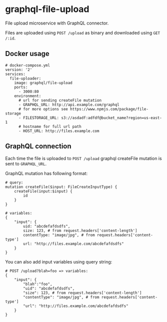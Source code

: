 # graphql-file-upload

File upload microservice with GraphQL connector.

Files are uploaded using `POST /upload` as binary and downloaded using `GET /:id`.

## Docker usage

```
# docker-compose.yml
version: '2'
services:
  file-uploader:
    image: graphql/file-upload
    ports:
      - 3000:80
    environment:
      # url for sending createFile mutation
      - GRAPHQL_URL: http://api.example.com/graphql
      # for more options see https://www.npmjs.com/package/file-storage
      - FILESTORAGE_URL: s3://asdadf:adfdf@bucket_name?region=us-east-1
      # hostname for full url path
      - HOST_URL: http://files.example.com
```

## GraphQL connection

Each time the file is uploaded to `POST /upload` graphql createFile mutation is sent to `GRAPHQL_URL`.

GraphQL mutation has following format:

```
# query:
mutation createFile($input: FileCreateInputType) {
    createFile(input:$input) {
        id
    }
}

# variables:
{
    "input": {
        uid: "abcdefafdsdfs",
        size: 123, # from request.headers['content-length']
        contentType: "image/jpg", # from request.headers['content-type']
        url: "http://files.example.com/abcdefafdsdfs"
    }
}
```

You can also add input variables using query string:

```
# POST /upload?blah=foo => variables:
{
    "input": {
        "blah":"foo",
        "uid": "abcdefafdsdfs",
        "size": 123, # from request.headers['content-length']
        "contentType": "image/jpg", # from request.headers['content-type']
        "url": "http://files.example.com/abcdefafdsdfs"
    }
}
```
